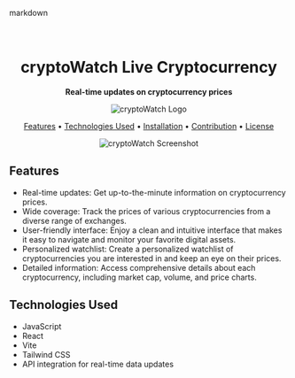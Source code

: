 markdown

<h1 align="center">
  <br>
  cryptoWatch Live Cryptocurrency
  <br>
</h1>

<p align="center">
  <strong>Real-time updates on cryptocurrency prices</strong>
</p>

<p align="center">
  <img src="cryptoWatch-logo.png" alt="cryptoWatch Logo">
</p>

<p align="center">
  <a href="#features">Features</a> •
  <a href="#technologies-used">Technologies Used</a> •
  <a href="#installation">Installation</a> •
  <a href="#contribution">Contribution</a> •
  <a href="#license">License</a>
</p>

<p align="center">
  <img src="cryptoWatch-screenshot.png" alt="cryptoWatch Screenshot">
</p>

## Features

- Real-time updates: Get up-to-the-minute information on cryptocurrency prices.
- Wide coverage: Track the prices of various cryptocurrencies from a diverse range of exchanges.
- User-friendly interface: Enjoy a clean and intuitive interface that makes it easy to navigate and monitor your favorite digital assets.
- Personalized watchlist: Create a personalized watchlist of cryptocurrencies you are interested in and keep an eye on their prices.
- Detailed information: Access comprehensive details about each cryptocurrency, including market cap, volume, and price charts.

## Technologies Used

- JavaScript
- React
- Vite
- Tailwind CSS
- API integration for real-time data updates

